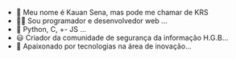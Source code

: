 - 👋 Meu nome é Kauan Sena, mas pode me chamar de KRS
- 👨‍💻 Sou programador e desenvolvedor web ...
- 🎯 Python, C, +- JS ...
- 😃 Criador da comunidade de segurança da informação H.G.B...
- 🤩 Apaixonado por tecnologias na área de inovação...

<!---
IK-R-S/IK-R-S is a ✨ special ✨ repository because its `README.md` (this file) appears on your GitHub profile.
You can click the Preview link to take a look at your changes.
--->
